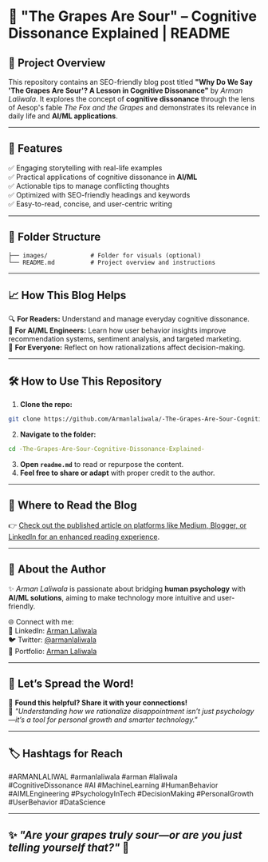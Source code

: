 # 📝 "The Grapes Are Sour" – Cognitive Dissonance Explained | README

## 📖 Project Overview
This repository contains an SEO-friendly blog post titled **"Why Do We Say 'The Grapes Are Sour'? A Lesson in Cognitive Dissonance"** by *Arman Laliwala*. It explores the concept of **cognitive dissonance** through the lens of Aesop's fable *The Fox and the Grapes* and demonstrates its relevance in daily life and **AI/ML applications**.

---

## 🚀 Features
✅ Engaging storytelling with real-life examples  
✅ Practical applications of cognitive dissonance in **AI/ML**  
✅ Actionable tips to manage conflicting thoughts  
✅ Optimized with SEO-friendly headings and keywords  
✅ Easy-to-read, concise, and user-centric writing  

---

## 📂 Folder Structure
```
├── images/            # Folder for visuals (optional)
└── README.md          # Project overview and instructions
```

---

## 📈 How This Blog Helps
🔍 **For Readers:** Understand and manage everyday cognitive dissonance.  
🤖 **For AI/ML Engineers:** Learn how user behavior insights improve recommendation systems, sentiment analysis, and targeted marketing.  
🧠 **For Everyone:** Reflect on how rationalizations affect decision-making.  

---

## 🛠️ How to Use This Repository
1. **Clone the repo:**  
```bash
git clone https://github.com/Armanlaliwala/-The-Grapes-Are-Sour-Cognitive-Dissonance-Explained-
```
2. **Navigate to the folder:**  
```bash
cd -The-Grapes-Are-Sour-Cognitive-Dissonance-Explained-
```
3. **Open `readme.md`** to read or repurpose the content.  
4. **Feel free to share or adapt** with proper credit to the author.  

---

## 🔗 Where to Read the Blog
👉 [Check out the published article on platforms like Medium, Blogger, or LinkedIn for an enhanced reading experience](https://medium.com/@armanlaliwala/why-do-we-say-the-grapes-are-sour-a-lesson-in-cognitive-dissonance-1923ae9f3835).

---

## 🙌 About the Author
✨ *Arman Laliwala* is passionate about bridging **human psychology** with **AI/ML solutions**, aiming to make technology more intuitive and user-friendly.

🌐 Connect with me:  
🔗 LinkedIn: [Arman Laliwala](https://www.linkedin.com/in/armanlaliwala/)  
🐦 Twitter: [@armanlaliwala](https://x.com/armanlaliwala)  
💼 Portfolio: [Arman Laliwala](https://armanlaliwala.github.io/Portfolio/)  

---

## 📢 Let’s Spread the Word!
🚀 **Found this helpful? Share it with your connections!**  
💬 *"Understanding how we rationalize disappointment isn’t just psychology—it’s a tool for personal growth and smarter technology."*  

---

## 🏷️ Hashtags for Reach
#ARMANLALIWAL #armanlaliwala #arman #laliwala  
#CognitiveDissonance #AI #MachineLearning #HumanBehavior #AIMLEngineering #PsychologyInTech #DecisionMaking #PersonalGrowth #UserBehavior #DataScience

---

✨ *"Are your grapes truly sour—or are you just telling yourself that?"* 🍇  
---

